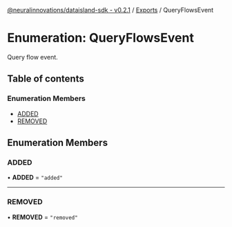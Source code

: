 [@neuralinnovations/dataisland-sdk - v0.2.1](../../README.md) / [Exports](../modules.md) / QueryFlowsEvent

# Enumeration: QueryFlowsEvent

Query flow event.

## Table of contents

### Enumeration Members

- [ADDED](QueryFlowsEvent.md#added)
- [REMOVED](QueryFlowsEvent.md#removed)

## Enumeration Members

### ADDED

• **ADDED** = ``"added"``

___

### REMOVED

• **REMOVED** = ``"removed"``
